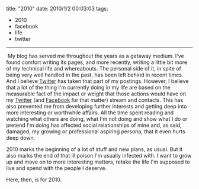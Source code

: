 title: "2010"
date: 2010/1/2 00:03:03
tags:
- 2010
- facebook
- life
- twitter
---
<p>&nbsp;My blog has served me throughout the years as a getaway medium. I've found comfort writing its pages, and more recently, writing a little bit more of my technical life and whereabouts. The personal side of it, in spite of being very well handled in the past, has been left behind in recent times. And I believe <a href="http://twitter.com">Twitter</a> has taken that part of my postings. However, I believe that a lot of the thing I'm currently doing in my life are based on the measurable fact of the impact or weight that those actions would have on my <a href="http://twitter.com/habanerd">Twitter</a> (and <a href="http://facebook.com/damog">Facebook</a> for that matter) stream and contacts. This has also prevented me from developing further interests and getting deep into more interesting or worthwhile affairs. All the time spent reading and watching what others are doing, what I'm not doing and show what I do or pretend I'm doing has affected social relationships of mine and, as said, damaged, my growing or professional aspiring persona, that it even hurts deep down.</p>
<p>2010 marks the beginning of a lot of stuff and new plans, as usual. But it also marks the end of that ill poison I'm usually infected with. I want to grow up and move on to more interesting matters, retake the life I'm supposed to live and spend with the people I deserve.</p>
<p>Here, then, is for 2010.</p>